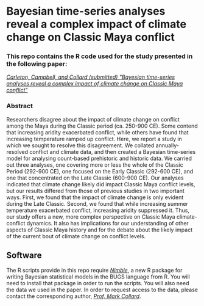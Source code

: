 # Bayesian time-series analyses reveal a complex impact of climate change on Classic Maya conflict
### This repo contains the R code used for the study presented in the following paper:

[*Carleton, Campbell, and Collard (submitted) "Bayesian time-series analyses reveal a complex impact of climate change on Classic Maya conflict"*]()

### Abstract
Researchers disagree about the impact of climate change on conflict among the Maya during the Classic period (ca. 250-900 CE). Some contend that increasing aridity exacerbated conflict, while others have found that increasing temperature ramped up conflict. Here, we report a study in which we sought to resolve this disagreement. We collated annually-resolved conflict and climate data, and then created a Bayesian time-series model for analysing count-based prehistoric and historic data. We carried out three analyses, one covering more or less the whole of the Classic Period (292-900 CE), one focused on the Early Classic (292-600 CE), and one that concentrated on the Late Classic (600-900 CE). Our analyses indicated that climate change likely did impact Classic Maya conflict levels, but our results differed from those of previous studies in two important ways. First, we found that the impact of climate change is only evident during the Late Classic. Second, we found that while increasing summer temperature exacerbated conflict, increasing aridity suppressed it. Thus, our study offers a new, more complex perspective on Classic Maya climate-conflict dynamics. It also has implications for our understanding of other aspects of Classic Maya history and for the debate about the likely impact of the current bout of climate change on conflict levels.

## Software
The R scripts provide in this repo require [*Nimble*](https://r-nimble.org/), a new R package for writing Bayesian statistical models in the BUGS language from R. You will need to install that package in order to run the scripts. You will also need the data we used in the paper. In order to request access to the data, please contact the corresponding author, [*Prof. Mark Collard*](http://profmarkcollard.com/).
